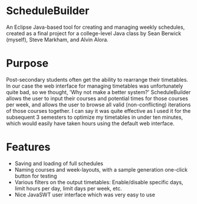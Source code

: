 # ScheduleBuilder
An Eclipse Java-based tool for creating and managing weekly schedules, created as a final project for a college-level Java class by Sean Berwick (myself), Steve Markham, and Alvin Alora.

# Purpose
Post-secondary students often get the ability to rearrange their timetables. In our case the web interface for managing timetables was unfortunately quite bad, so we thought, 'Why not make a better system?' ScheduleBuilder allows the user to input their courses and potential times for those courses per week, and allows the user to browse all valid (non-conflicting) iterations of those courses together. I can say it was quite effective as I used it for the subsequent 3 semesters to optimize my timetables in under ten minutes, which would easily have taken hours using the default web interface.

# Features
- Saving and loading of full schedules
- Naming courses and week-layouts, with a sample generation one-click button for testing
- Various filters on the output timetables: Enable/disable specific days, limit hours per day, limit days per week, etc.
- Nice JavaSWT user interface which was very easy to use
